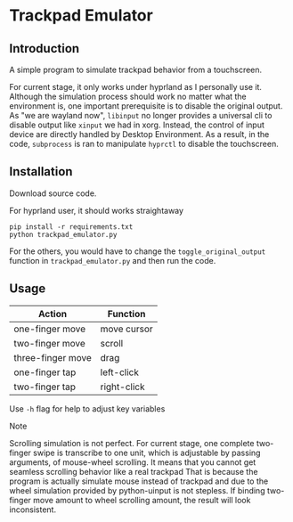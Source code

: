 # Trackpad Emulator

## Introduction

A simple program to simulate trackpad behavior from a touchscreen.

For current stage, it only works under hyprland as I personally use it. Although the simulation process should work no matter what the environment is, one important prerequisite is to disable the original output. As "we are wayland now", `libinput` no longer provides a universal cli to disable output like `xinput` we had in xorg. Instead, the control of input device are directly handled by Desktop Environment. As a result, in the code, `subprocess` is ran to manipulate `hyprctl` to disable the touchscreen.

## Installation

Download source code.

For hyprland user, it should works straightaway

```
pip install -r requirements.txt
python trackpad_emulator.py
```

For the others, you would have to change the `toggle_original_output` function in `trackpad_emulator.py` and then run the code.

## Usage

| Action | Function |
| -------------- | --------------- |
| one-finger move | move cursor |
| two-finger move | scroll |
| three-finger move | drag |
| one-finger tap | left-click |
| two-finger tap| right-click |

Use `-h` flag for help to adjust key variables

> [!NOTE]
> Scrolling simulation is not perfect. For current stage, one complete two-finger swipe is transcribe to one unit, which is adjustable by passing arguments, of mouse-wheel scrolling. It means that you cannot get seamless scrolling behavior like a real trackpad That is because the program is actually simulate mouse instead of trackpad and due to the wheel simulation provided by python-uinput is not stepless. If binding two-finger move amount to wheel scrolling amount, the result will look inconsistent.
